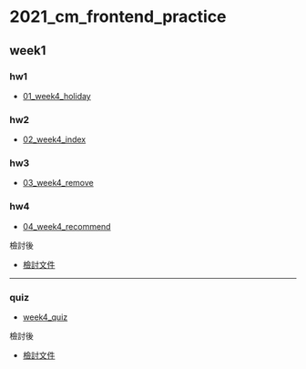 # 2021_cm_frontend_practice
 
## week1
### hw1
- [01_week4_holiday](https://jaosn60810.github.io/2021_cm_frontend_practice/week4_all/01_week4_holiday/)

### hw2
- [02_week4_index](https://jaosn60810.github.io/2021_cm_frontend_practice/week4_all/02_week4_index/)

### hw3
- [03_week4_remove](https://jaosn60810.github.io/2021_cm_frontend_practice/week4_all/03_week4_remove/)

### hw4
- [04_week4_recommend](https://jaosn60810.github.io/2021_cm_frontend_practice/week4_all/04_week4_recommend/)


檢討後
- [檢討文件](https://hackmd.io/@jason60810/S1EBhj-YF) 


---

### quiz
- [week4_quiz](https://jaosn60810.github.io/2021_cm_frontend_practice/week4_all/week4_quiz/)


檢討後
- [檢討文件](https://hackmd.io/@jason60810/ByIB3ibKF) 





